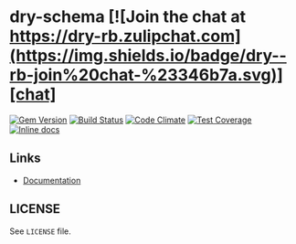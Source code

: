 [gem]: https://rubygems.org/gems/dry-system
[travis]: https://travis-ci.org/dry-rb/dry-system
[codeclimate]: https://codeclimate.com/github/dry-rb/dry-system
[inchpages]: http://inch-ci.org/github/dry-rb/dry-system
[chat]: https://dry-rb.zulipchat.com

# dry-schema [![Join the chat at https://dry-rb.zulipchat.com](https://img.shields.io/badge/dry--rb-join%20chat-%23346b7a.svg)][chat]


[![Gem Version](https://badge.fury.io/rb/dry-system.svg)][gem]
[![Build Status](https://travis-ci.org/dry-rb/dry-system.svg?branch=master)][travis]
[![Code Climate](https://codeclimate.com/github/dry-rb/dry-system/badges/gpa.svg)][codeclimate]
[![Test Coverage](https://codeclimate.com/github/dry-rb/dry-system/badges/coverage.svg)][codeclimate]
[![Inline docs](http://inch-ci.org/github/dry-rb/dry-system.svg?branch=master)][inchpages]

## Links

* [Documentation](http://dry-rb.org/gems/dry-system)

## LICENSE

See `LICENSE` file.
